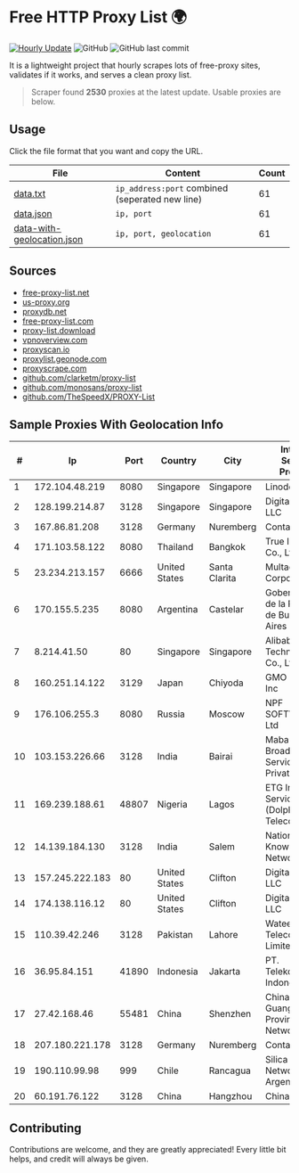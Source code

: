 
# Free HTTP Proxy List 🌍

[![Hourly Update](https://github.com/mertguvencli/http-proxy-list/actions/workflows/main.yml/badge.svg?branch=main)](https://github.com/mertguvencli/http-proxy-list/actions/workflows/main.yml)
![GitHub](https://img.shields.io/github/license/mertguvencli/http-proxy-list)
![GitHub last commit](https://img.shields.io/github/last-commit/mertguvencli/http-proxy-list)

It is a lightweight project that hourly scrapes lots of free-proxy sites, validates if it works, and serves a clean proxy list.


> Scraper found **2530** proxies at the latest update. Usable proxies are below.

## Usage

Click the file format that you want and copy the URL.


|File|Content|Count|
|----|-------|-----|
|[data.txt](https://raw.githubusercontent.com/mertguvencli/http-proxy-list/main/proxy-list/data.txt)|`ip_address:port` combined (seperated new line)|61|
|[data.json](https://raw.githubusercontent.com/mertguvencli/http-proxy-list/main/proxy-list/data.json)|`ip, port`|61|
|[data-with-geolocation.json](https://raw.githubusercontent.com/mertguvencli/http-proxy-list/main/proxy-list/data-with-geolocation.json)|`ip, port, geolocation`|61|

## Sources

* [free-proxy-list.net](https://free-proxy-list.net)
* [us-proxy.org](https://www.us-proxy.org)
* [proxydb.net](http://proxydb.net)
* [free-proxy-list.com](https://free-proxy-list.com/?page=&port=&type%5B%5D=http&type%5B%5D=https&up_time=0&search=Search)
* [proxy-list.download](https://www.proxy-list.download/HTTP)
* [vpnoverview.com](https://vpnoverview.com/privacy/anonymous-browsing/free-proxy-servers)
* [proxyscan.io](https://www.proxyscan.io)
* [proxylist.geonode.com](https://proxylist.geonode.com/api/proxy-list?limit=300&page=1&sort_by=lastChecked&sort_type=desc&protocols=http,https)
* [proxyscrape.com](https://api.proxyscrape.com/v2/?request=displayproxies&protocol=http&timeout=10000&country=all&ssl=all&anonymity=all)
* [github.com/clarketm/proxy-list](https://raw.githubusercontent.com/clarketm/proxy-list/master/proxy-list-raw.txt)
* [github.com/monosans/proxy-list](https://raw.githubusercontent.com/monosans/proxy-list/main/proxies/http.txt)
* [github.com/TheSpeedX/PROXY-List](https://raw.githubusercontent.com/TheSpeedX/PROXY-List/master/http.txt)


## Sample Proxies With Geolocation Info

|#|Ip|Port|Country|City|Internet Service Provider|
|-|--|----|-------|----|-------------------------|
|1|172.104.48.219|8080|Singapore|Singapore|Linode, LLC|
|2|128.199.214.87|3128|Singapore|Singapore|DigitalOcean, LLC|
|3|167.86.81.208|3128|Germany|Nuremberg|Contabo GmbH|
|4|171.103.58.122|8080|Thailand|Bangkok|True Internet Co., Ltd.|
|5|23.234.213.157|6666|United States|Santa Clarita|Multacom Corporation|
|6|170.155.5.235|8080|Argentina|Castelar|Gobernacion de la Provincia de Buenos Aires|
|7|8.214.41.50|80|Singapore|Singapore|Alibaba (US) Technology Co., Ltd.|
|8|160.251.14.122|3129|Japan|Chiyoda|GMO Internet, Inc|
|9|176.106.255.3|8080|Russia|Moscow|NPF SOFTVIDEO Ltd|
|10|103.153.226.66|3128|India|Bairai|Maba Safenet Broadband Services Private Limited|
|11|169.239.188.61|48807|Nigeria|Lagos|ETG Integrated Services Ltd. (Dolphin Telecom)|
|12|14.139.184.130|3128|India|Salem|National Knowledge Network|
|13|157.245.222.183|80|United States|Clifton|DigitalOcean, LLC|
|14|174.138.116.12|80|United States|Clifton|DigitalOcean, LLC|
|15|110.39.42.246|3128|Pakistan|Lahore|Wateen Telecom Limited|
|16|36.95.84.151|41890|Indonesia|Jakarta|PT. Telekomunikasi Indonesia|
|17|27.42.168.46|55481|China|Shenzhen|China Unicom Guangdong Province Network|
|18|207.180.221.178|3128|Germany|Nuremberg|Contabo GmbH|
|19|190.110.99.98|999|Chile|Rancagua|Silica Networks Argentina S.A.|
|20|60.191.76.122|3128|China|Hangzhou|Chinanet|



## Contributing

Contributions are welcome, and they are greatly appreciated! Every
little bit helps, and credit will always be given.

